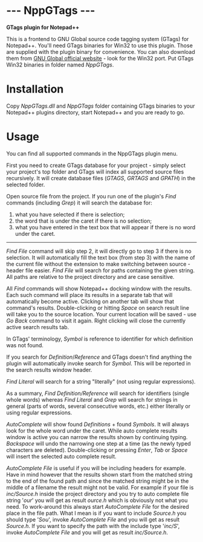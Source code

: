 **--- NppGTags ---**
======================
**GTags plugin for Notepad++**

This is a frontend to GNU Global source code tagging system (GTags) for Notepad++.
You'll need GTags binaries for Win32 to use this plugin. Those are supplied with the plugin binary for convenience.
You can also download them from [GNU Global official website](http://www.gnu.org/software/global/global.html) - look for the Win32 port.
Put GTags Win32 binaries in folder named *NppGTags*.


**Installation**
======================

Copy *NppGTags.dll* and *NppGTags* folder containing GTags binaries to your Notepad++ plugins directory, start Notepad++ and you are ready to go.


**Usage**
======================

You can find all supported commands in the NppGTags plugin menu.

First you need to create GTags database for your project - simply select your project's top folder and GTags will index all supported source files recursively.
It will create database files (*GTAGS*, *GRTAGS* and *GPATH*) in the selected folder.

Open source file from the project.
If you run one of the plugin's *Find* commands (including *Grep*) it will search the database for:

1. what you have selected if there is selection;
2. the word that is under the caret if there is no selection;
3. what you have entered in the text box that will appear if there is no word under the caret.

---

*Find File* command will skip step 2, it will directly go to step 3 if there is no selection.
It will automatically fill the text box (from step 3) with the name of the current file without the extension to make switching between source - header file easier.
*Find File* will search for paths containing the given string.
All paths are relative to the project directory and are case sensitive.

All *Find* commands will show Notepad++ docking window with the results.
Each such command will place its results in a separate tab that will automatically become active.
Clicking on another tab will show that command's results.
Double-clicking or hitting *Space* on search result line will take you to the source location. Your current location will be saved - use *Go Back* command to visit it again.
Right clicking will close the currently active search results tab.

In GTags' terminology, *Symbol* is reference to identifier for which definition was not found.

If you search for *Definition*/*Reference* and GTags doesn't find anything the plugin will automatically invoke search for *Symbol*.
This will be reported in the search results window header.

*Find Literal* will search for a string "literally" (not using regular expressions).

As a summary, *Find Definition/Reference* will search for identifiers (single whole words) whereas
*Find Literal* and *Grep* will search for strings in general (parts of words, several consecutive words, etc.) either literally or using regular expressions.

*AutoComplete* will show found *Definitions* + found *Symbols*. It will always look for the whole word under the caret.
While auto complete results window is active you can narrow the results shown by continuing typing.
*Backspace* will undo the narrowing one step at a time (as the newly typed characters are deleted).
Double-clicking or pressing *Enter*, *Tab* or *Space* will insert the selected auto complete result.

*AutoComplete File* is useful if you will be including headers for example.
Have in mind however that the results shown start from the matched string to the end of the found path
and since the matched string might be in the middle of a filename the result might not be valid.
For example if your file is *inc/Source.h* inside the project directory and you try to auto complete file string '*our*'
you will get as result *ource.h* which is obviously not what you need.
To work-around this always start *AutoComplete File* for the desired place in the file path.
What I mean is if you want to include *Source.h* you should type '*Sou*', invoke *AutoComplete File* and you will get as result *Source.h*.
If you want to specify the path with the include type '*inc/S*', invoke *AutoComplete File* and you will get as result *inc/Source.h*.
